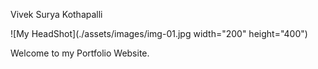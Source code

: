 Vivek Surya Kothapalli

![My HeadShot](./assets/images/img-01.jpg width="200" height="400")

Welcome to my Portfolio Website.
